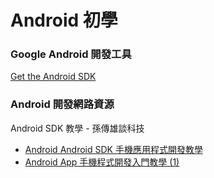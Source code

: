 Android 初學
============

### Google Android 開發工具

[Get the Android SDK][SDK]

[SDK]: http://developer.android.com/sdk/index.html


### Android 開發網路資源

Android SDK 教學 - 孫傳雄談科技

* [Android Android SDK 手機應用程式開發教學][ryan]
* [Android App 手機程式開發入門教學 (1)][tomsun]
                                                                                                                                                
[tomsun]: http://blog.chinatimes.com/tomsun/archive/2012/04/05/2121346.html
[ryan]: http://diiuuli520.blogspot.tw/2012/07/android-android-sdk.html
